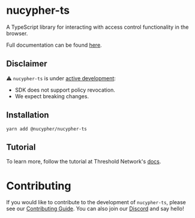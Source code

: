# nucypher-ts

A TypeScript library for interacting with access control functionality in the browser.

Full documentation can be found [here](https://docs.threshold.network/app-development/threshold-access-control-tac).

## Disclaimer

:warning: `nucypher-ts` is under [active development](https://github.com/nucypher/nucypher-ts/pulls):

- SDK does not support policy revocation.
- We expect breaking changes.

## Installation

```
yarn add @nucypher/nucypher-ts
```

## Tutorial

To learn more, follow the tutorial at Threshold Network's [docs](https://docs.threshold.network/app-development/threshold-access-control-tac/get-started-with-tac).

##

# Contributing

If you would like to contribute to the development of `nucypher-ts`, please see our [Contributing Guide](CONTRIBUTING.md). You can also join our [Discord](http://discord.gg/threshold) and say hello!
